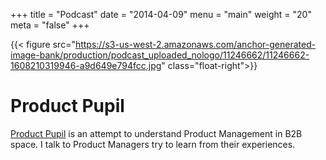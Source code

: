 +++
title = "Podcast"
date = "2014-04-09"
menu = "main"
weight = "20"
meta = "false"
+++


{{< figure src="https://s3-us-west-2.amazonaws.com/anchor-generated-image-bank/production/podcast_uploaded_nologo/11246662/11246662-1608210319946-a9d649e794fcc.jpg" class="float-right">}}

# Product Pupil 

[Product Pupil](https://www.productpupil.com) is an attempt to understand Product Management in B2B space. I talk to Product Managers try to learn from their experiences.


